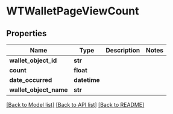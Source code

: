 # WTWalletPageViewCount


## Properties
Name | Type | Description | Notes
------------ | ------------- | ------------- | -------------
**wallet_object_id** | **str** |  | 
**count** | **float** |  | 
**date_occurred** | **datetime** |  | 
**wallet_object_name** | **str** |  | 

[[Back to Model list]](../README.md#documentation-for-models) [[Back to API list]](../README.md#documentation-for-api-endpoints) [[Back to README]](../README.md)



